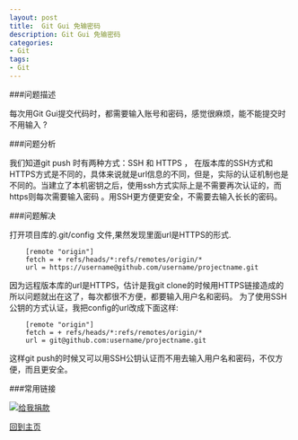 ```yaml
---
layout:	post
title:	Git Gui 免输密码
description: Git Gui 免输密码
categories:
- Git 
tags:
- Git
---
```


###问题描述

每次用Git Gui提交代码时，都需要输入账号和密码，感觉很麻烦，能不能提交时不用输入 ?

###问题分析

我们知道git push 时有两种方式：SSH 和 HTTPS ，
在版本库的SSH方式和HTTPS方式是不同的，具体来说就是url信息的不同，但是，实际的认证机制也是不同的。当建立了本机密钥之后，使用ssh方式实际上是不需要再次认证的，而https则每次需要输入密码 。用SSH更方便更安全，不需要去输入长长的密码。

###问题解决

打开项目库的.git/config 文件,果然发现里面url是HTTPS的形式.
	
		[remote "origin"]
		fetch = + refs/heads/*:refs/remotes/origin/*
		url = https://username@github.com/username/projectname.git

因为远程版本库的url是HTTPS，估计是我git clone的时候用HTTPS链接造成的
所以问题就出在这了，每次都很不方便，都要输入用户名和密码。
为了使用SSH公钥的方式认证，我把config的url改成下面这样:
		
		[remote "origin"]
		fetch = + refs/heads/*:refs/remotes/origin/*
		url = git@github.com:username/projectname.git

这样git push的时候又可以用SSH公钥认证而不用去输入用户名和密码，不仅方便，而且更安全。

###常用链接

[![给我捐款](http://c000005.qiniudn.com/donate_me.png "给我捐款")](http://me.alipay.com/0xc000005)

[回到主页][1]

                                       
[1]: http://0xc000005.github.io/
